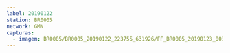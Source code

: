 ```yaml
---
label: 20190122
station: BR0005
network: GMN
capturas:
  - imagem: BR0005/BR0005_20190122_223755_631926/FF_BR0005_20190123_003719_992_0145920.fits_maxpixel.jpg
---
```

